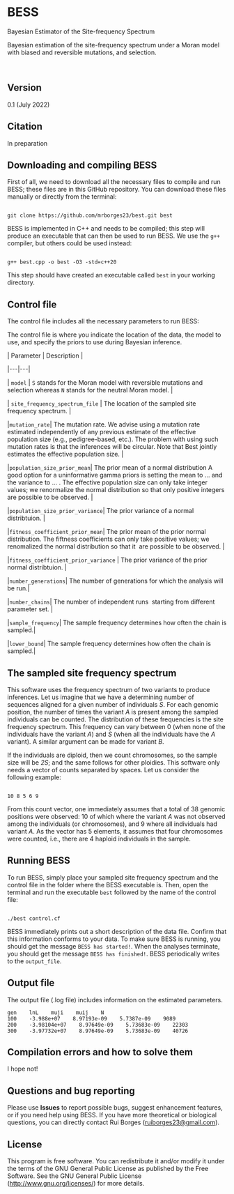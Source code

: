 # BESS

Bayesian Estimator of the Site-frequency Spectrum

Bayesian estimation of the site-frequency spectrum under a Moran model with biased and reversible mutations, and selection. 

 

## Version 

0.1 (July 2022)



## Citation

In preparation





## Downloading and compiling BESS

First of all, we need to download all the necessary files to compile and run BESS; these files are in this GitHub repository. You can download these files manually or directly from the terminal:

```

git clone https://github.com/mrborges23/best.git best

```

BESS is implemented in C++ and needs to be compiled; this step will produce an executable that can then be used to run BESS. We use the `g++` compiler, but others could be used instead:

```

g++ best.cpp -o best -O3 -std=c++20

```

This step should have created an executable called `best` in your working directory.

## Control file

The control file includes all the necessary parameters to run BESS:

The control file is where you indicate the location of the data, the model to use, and specify the priors to use during Bayesian inference.

| Parameter | Description |

|---|---|

| ```model``` | ```S``` stands for the Moran model with reversible mutations and selection whereas ```N``` stands for the neutral Moran model. |

| ```site_frequency_spectrum_file``` | The location of the sampled site frequency spectrum. |

|```mutation_rate```| The mutation rate. We advise using a mutation rate estimated independently of any previous estimate of the effective population size (e.g., pedigree-based, etc.). The problem with using such mutation rates is that the inferences will be circular. Note that Best jointly estimates the effective population size. |

|```population_size_prior_mean```| The prior mean of a normal distribution A good option for a uninformative gamma priors is setting the mean to ... and the variance to ... . The effective population size can only take integer values; we renormalize the normal distribution so that only positive integers are possible to be observed. |

|```population_size_prior_variance```| The prior variance of a normal distribtuion. |

|```fitness_coefficient_prior_mean```| The prior mean of the prior normal distribution. The fiftness coefficients can only take positive values; we renomalized the normal distribution so that it  are possible to be observed. |

|```fitness_coefficient_prior_variance``` | The prior variance of the prior normal distribtuion. |

|```number_generations```| The number of generations for which the analysis will be run.|

|```number_chains```| The number of independent runs  starting from different parameter set. |

|```sample_frequency```| The sample frequency determines how often the chain is sampled.|

|```lower_bound```| The sample frequency determines how often the chain is sampled.|



## The sampled site frequency spectrum 

This software uses the frequency spectrum of two variants to produce inferences. Let us imagine that we have a determining number of sequences aligned for a given number of individuals *S*. For each genomic position, the number of times the variant *A* is present among the sampled individuals can be counted. The distribution of these frequencies is the site frequency spectrum. This frequency can vary between 0 (when none of the individuals have the variant *A*) and *S* (when all the individuals have the *A* variant). A similar argument can be made for variant *B*.

If the individuals are diploid, then we count chromosomes, so the sample size will be *2S*; and the same follows for other ploidies. This software only needs a vector of counts separated by spaces. Let us consider the following example:

```

10 8 5 6 9

````

From this count vector, one immediately assumes that a total of 38 genomic positions were observed: 10 of which where the variant *A* was not observed among the individuals (or chromosomes), and 9 where all individuals had variant *A*. As the vector has 5 elements, it assumes that four chromosomes were counted, i.e., there are 4 haploid individuals in the sample. 

## Running BESS

To run BESS, simply place your sampled site frequency spectrum and the control file in the folder where the BESS executable is. Then, open the terminal and run the executable `best` followed by the name of the control file:

```

./best control.cf

```

BESS immediately prints out a short description of the data file. Confirm that this information conforms to your data. To make sure BESS is running, you should get the message `BESS has started!`. When the analyses terminate, you should get the message `BESS has finished!`. BESS periodically writes to the `output_file`.

## Output file

The output file (.log file) includes information on the estimated parameters. 

```
gen    lnL    muji    muij    N
100    -3.988e+07    8.97193e-09    5.7387e-09    9089
200    -3.98104e+07    8.97649e-09    5.73683e-09    22303
300    -3.97732e+07    8.97649e-09    5.73683e-09    40726
```

## Compilation errors and how to solve them

I hope not!



## Questions and bug reporting

Please use **Issues** to report possible bugs, suggest enhancement features, or if you need help using BESS. If you have more theoretical or biological questions, you can directly contact Rui Borges (ruiborges23@gmail.com).



## License

This program is free software. You can redistribute it and/or modify it under the terms of the GNU General Public License as published by the Free Software. See the GNU General Public License (http://www.gnu.org/licenses/) for more details.

